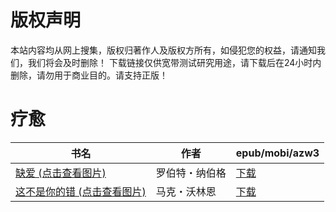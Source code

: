 # 版权声明

本站内容均从网上搜集，版权归著作人及版权方所有，如侵犯您的权益，请通知我们，我们将会及时删除！ 下载链接仅供宽带测试研究用途，请下载后在24小时内删除，请勿用于商业目的。请支持正版！

# 疗愈

| 书名 | 作者 | epub/mobi/azw3 |
| --- | --- | --- |
| [缺爱 (点击查看图片)](https://www.dushupai.com/attachment/2024/06/08/1c00b03a66bd39a3.jpg) | 罗伯特・纳伯格 | [下载](https://url89.ctfile.com/f/31084289-1357048741-415f94?p=8866) |
| [这不是你的错 (点击查看图片)](https://www.dushupai.com/attachment/2024/06/05/4fbf617db0dfb6e0.jpg) | 马克・沃林恩 | [下载](https://url89.ctfile.com/f/31084289-1357026988-306901?p=8866) |
